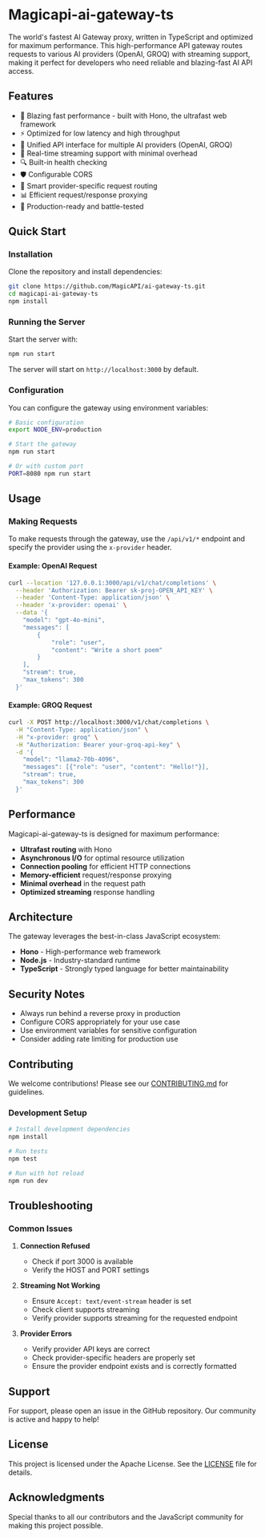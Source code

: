 # Magicapi-ai-gateway-ts

The world's fastest AI Gateway proxy, written in TypeScript and optimized for maximum performance. This high-performance API gateway routes requests to various AI providers (OpenAI, GROQ) with streaming support, making it perfect for developers who need reliable and blazing-fast AI API access.

## Features

- 🚀 Blazing fast performance - built with Hono, the ultrafast web framework
- ⚡ Optimized for low latency and high throughput
- 🔄 Unified API interface for multiple AI providers (OpenAI, GROQ)
- 📡 Real-time streaming support with minimal overhead
- 🔍 Built-in health checking
- 🛡️ Configurable CORS
- 🔀 Smart provider-specific request routing
- 📊 Efficient request/response proxying
- 💪 Production-ready and battle-tested

## Quick Start

### Installation

Clone the repository and install dependencies:

````bash
git clone https://github.com/MagicAPI/ai-gateway-ts.git
cd magicapi-ai-gateway-ts
npm install
````

### Running the Server

Start the server with:

````bash
npm run start
````

The server will start on `http://localhost:3000` by default.

### Configuration

You can configure the gateway using environment variables:

````bash
# Basic configuration
export NODE_ENV=production

# Start the gateway
npm run start

# Or with custom port
PORT=8080 npm run start
````

## Usage

### Making Requests

To make requests through the gateway, use the `/api/v1/*` endpoint and specify the provider using the `x-provider` header.

#### Example: OpenAI Request

````bash
curl --location '127.0.0.1:3000/api/v1/chat/completions' \
  --header 'Authorization: Bearer sk-proj-OPEN_API_KEY' \
  --header 'Content-Type: application/json' \
  --header 'x-provider: openai' \
  --data '{
    "model": "gpt-4o-mini",
    "messages": [
        {
            "role": "user",
            "content": "Write a short poem"
        }
    ],
    "stream": true,
    "max_tokens": 300
  }'
````

#### Example: GROQ Request

````bash
curl -X POST http://localhost:3000/v1/chat/completions \
  -H "Content-Type: application/json" \
  -H "x-provider: groq" \
  -H "Authorization: Bearer your-groq-api-key" \
  -d '{
    "model": "llama2-70b-4096",
    "messages": [{"role": "user", "content": "Hello!"}],
    "stream": true,
    "max_tokens": 300
  }'
````

## Performance

Magicapi-ai-gateway-ts is designed for maximum performance:

- **Ultrafast routing** with Hono
- **Asynchronous I/O** for optimal resource utilization
- **Connection pooling** for efficient HTTP connections
- **Memory-efficient** request/response proxying
- **Minimal overhead** in the request path
- **Optimized streaming** response handling

## Architecture

The gateway leverages the best-in-class JavaScript ecosystem:

- **Hono** - High-performance web framework
- **Node.js** - Industry-standard runtime
- **TypeScript** - Strongly typed language for better maintainability

## Security Notes

- Always run behind a reverse proxy in production
- Configure CORS appropriately for your use case
- Use environment variables for sensitive configuration
- Consider adding rate limiting for production use

## Contributing

We welcome contributions! Please see our [CONTRIBUTING.md](CONTRIBUTING.md) for guidelines.

### Development Setup

````bash
# Install development dependencies
npm install

# Run tests
npm test

# Run with hot reload
npm run dev
````

## Troubleshooting

### Common Issues

1. **Connection Refused**
   - Check if port 3000 is available
   - Verify the HOST and PORT settings

2. **Streaming Not Working**
   - Ensure `Accept: text/event-stream` header is set
   - Check client supports streaming
   - Verify provider supports streaming for the requested endpoint

3. **Provider Errors**
   - Verify provider API keys are correct
   - Check provider-specific headers are properly set
   - Ensure the provider endpoint exists and is correctly formatted

## Support

For support, please open an issue in the GitHub repository. Our community is active and happy to help!

## License

This project is licensed under the Apache License. See the [LICENSE](LICENSE) file for details.

## Acknowledgments

Special thanks to all our contributors and the JavaScript community for making this project possible.